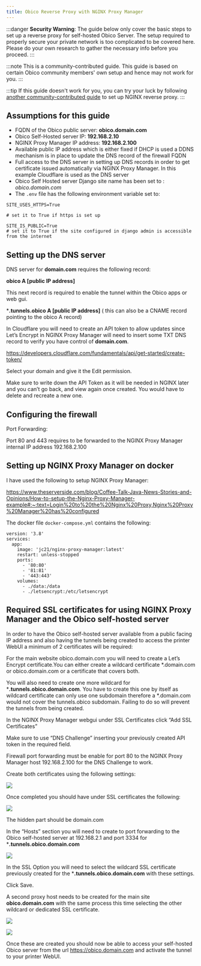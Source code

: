 ```yaml
---
title: Obico Reverse Proxy with NGINX Proxy Manager
---
```


:::danger
**Security Warning**: The guide below only cover the basic steps to set up a reverse proxy for self-hosted Obico Server. The setup required to properly secure your private network is too complicated to be covered here. Please do your own research to gather the necessary info before you proceed.
:::

:::note
This is a community-contributed guide. This guide is based on certain Obico community members' own setup and hence may not work for you.
:::

:::tip
If this guide doesn't work for you, you can try your luck by following [another community-contributed guide](reverse-proxy.md) to set up NGINX reverse proxy.
:::


## Assumptions for this guide

* FQDN of the Obico public server: **obico.domain.com**
* Obico Self-Hosted server IP: **192.168.2.10**
* NGINX Proxy Manager IP address: **192.168.2.100**
* Available public IP address which is either fixed if DHCP is used a DDNS mechanism is in place to update the DNS record of the firewall FQDN
* Full access to the DNS server in setting up DNS records in order to get certificate issued automatically via NGINX Proxy Manager. In this example Cloudflare is used as the DNS server
* Obico Self Hosted server Django site name has been set to : *obico.domain.com*
* The `.env` file has the following environment variable set to:

```
SITE_USES_HTTPS=True

# set it to True if https is set up

SITE_IS_PUBLIC=True
# set it to True if the site configured in django admin is accessible from the internet
```

## Setting up the DNS server

DNS server for **domain.com** requires the following record:

**obico	 A  [public IP address]**

This next record is required to enable the tunnel within the Obico apps or web gui.

***.tunnels.obico A [public IP address]** ( this can also be a CNAME record pointing to the obico A record)

In Cloudflare you will need to create an API token to allow updates since Let’s Encrypt in NGINX Proxy Manager will need to insert some TXT DNS record to verify you have control of **domain.com**.

https://developers.cloudflare.com/fundamentals/api/get-started/create-token/

Select your domain and give it the Edit permission.

Make sure to write down the API Token as it will be needed in NGINX later and you can’t go back, and view again once created. You would have to delete and recreate a new one.

## Configuring the firewall

Port Forwarding:

Port 80 and 443 requires to be forwarded to the NGINX Proxy Manager internal IP address 192.168.2.100

## Setting up NGINX Proxy Manager on docker

I have used the following to setup NGINX Proxy Manager:

https://www.theserverside.com/blog/Coffee-Talk-Java-News-Stories-and-Opinions/How-to-setup-the-Nginx-Proxy-Manager-example#:~:text=Login%20to%20the%20Nginx%20Proxy,Nginx%20Proxy%20Manager%20has%20configured

The docker file `docker-compose.yml` contains the following:

```
version: '3.8'
services:
  app:
    image: 'jc21/nginx-proxy-manager:latest'
    restart: unless-stopped
    ports:
      - '80:80'
      - '81:81'
      - '443:443'
    volumes:
      - ./data:/data
      - ./letsencrypt:/etc/letsencrypt
```

## Required SSL certificates for using NGINX Proxy Manager and the Obico self-hosted server

In order to have the Obico self-hosted server available from a public facing IP address and also having the tunnels being created to access the printer WebUI a minimum of 2 certificates will be required:

For the main website obico.domain.com you will need to create a Let’s Encrypt certificate.You can either create a wildcard certificate *.domain.com or obico.domain.com or a certificate that covers both.

You will also need to create one more wildcard for ***.tunnels.obico.domain.com**. You have to create this one by itself as wildcard certificate can only use one subdomain therefore a *.domain.com would not cover the tunnels.obico subdomain. Failing to do so will prevent the tunnels from being created.

In the NGINX Proxy Manager webgui under SSL Certificates click “Add SSL Certificates”

Make sure to use “DNS Challenge” inserting your previously created API token in the required field.

Firewall port forwarding must be enable for port 80 to the NGINX Proxy Manager host 192.168.2.100 for the DNS Challenge to work.

Create both certificates using the following settings:

![](/img/server-guides/nginx-proxy-manager/lets-encrypt-cert.jpg)

Once completed you should have under SSL certificates the following:

![](/img/server-guides/nginx-proxy-manager/ssl-cert.jpg)

The hidden part should be domain.com

In the “Hosts” section you will need to create to port forwarding to the Obico self-hosted server at 192.168.2.1 and port 3334 for ***.tunnels.obico.domain.com**

![](/img/server-guides/nginx-proxy-manager/new-proxy-host.jpg)

In the SSL Option you will need to select the wildcard SSL certificate previously created for the ***.tunnels.obico.domain.com** with these settings.

Click Save.

A second proxy host needs to be created for the main site **obico.domain.com** with the same process this time selecting the other wildcard or dedicated SSL certificate.

![](/img/server-guides/nginx-proxy-manager/new-proxy-host-2.jpg)

![](/img/server-guides/nginx-proxy-manager/new-proxy-host-3.jpg)

Once these are created you should now be able to access your self-hosted Obico server from the url https://obico.domain.com and activate the tunnel to your printer WebUI.
